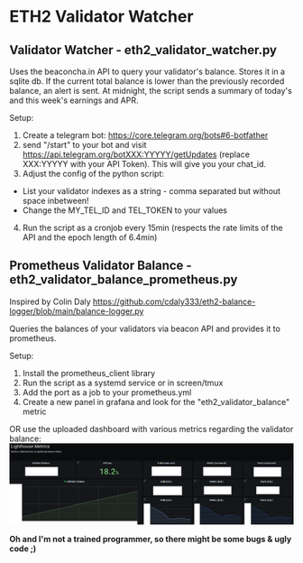 # ETH2 Validator Watcher

## Validator Watcher - eth2_validator_watcher.py

Uses the beaconcha.in API to query your validator's balance. Stores it in a sqlite db.
If the current total balance is lower than the previously recorded balance, an alert is sent.
At midnight, the script sends a summary of today's and this week's earnings and APR.

Setup:
1) Create a telegram bot: https://core.telegram.org/bots#6-botfather
2) send "/start" to your bot and visit https://api.telegram.org/botXXX:YYYYY/getUpdates (replace XXX:YYYYY with your API Token). This will give you your chat_id.
3) Adjust the config of the python script:
  - List your validator indexes as a string - comma separated but without space inbetween!
  - Change the MY_TEL_ID and TEL_TOKEN to your values
4) Run the script as a cronjob every 15min (respects the rate limits of the API and the epoch length of 6.4min)

## Prometheus Validator Balance - eth2_validator_balance_prometheus.py

Inspired by Colin Daly https://github.com/cdaly333/eth2-balance-logger/blob/main/balance-logger.py

Queries the balances of your validators via beacon API and provides it to prometheus.

Setup:
1) Install the prometheus_client library
2) Run the script as a systemd service or in screen/tmux
3) Add the port as a job to your prometheus.yml
4) Create a new panel in grafana and look for the "eth2_validator_balance" metric

OR use the uploaded dashboard with various metrics regarding the validator balance:
![Available Metrics](https://github.com/0xVires/eth2_validator_watcher/blob/main/grafana-validator-balance-metrics.PNG)

**Oh and I'm not a trained programmer, so there might be some bugs & ugly code ;)**
